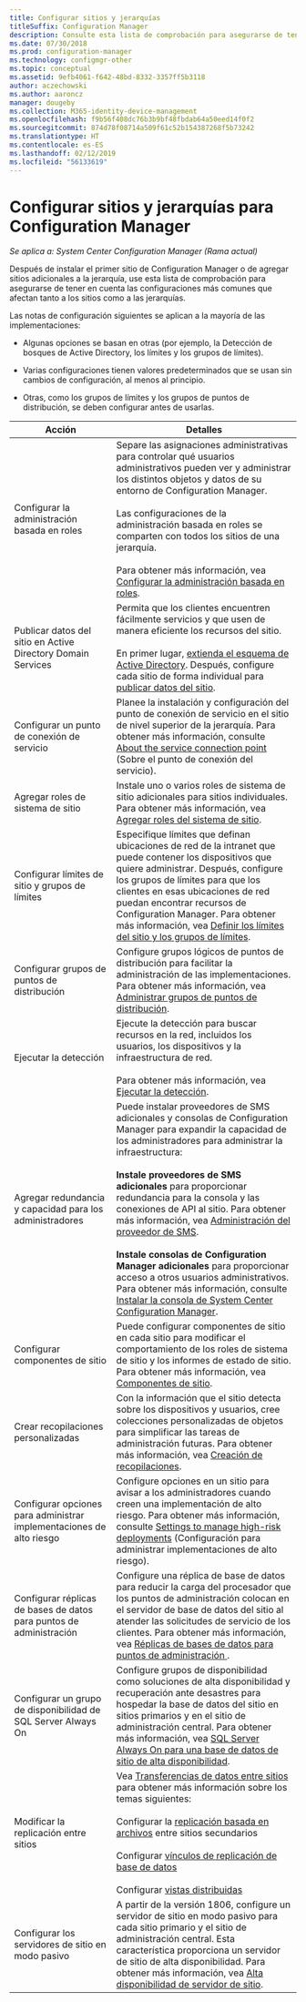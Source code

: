 ```yaml
---
title: Configurar sitios y jerarquías
titleSuffix: Configuration Manager
description: Consulte esta lista de comprobación para asegurarse de tener en cuenta las configuraciones más comunes que afectan a los sitios y las jerarquías.
ms.date: 07/30/2018
ms.prod: configuration-manager
ms.technology: configmgr-other
ms.topic: conceptual
ms.assetid: 9efb4061-f642-48bd-8332-3357ff5b3118
author: aczechowski
ms.author: aaroncz
manager: dougeby
ms.collection: M365-identity-device-management
ms.openlocfilehash: f9b56f408dc76b3b9bf48fbdab64a50eed14f0f2
ms.sourcegitcommit: 874d78f08714a509f61c52b154387268f5b73242
ms.translationtype: HT
ms.contentlocale: es-ES
ms.lasthandoff: 02/12/2019
ms.locfileid: "56133619"
---
```

# <a name="configure-sites-and-hierarchies-for-configuration-manager"></a>Configurar sitios y jerarquías para Configuration Manager

*Se aplica a: System Center Configuration Manager (Rama actual)*

Después de instalar el primer sitio de Configuration Manager o de agregar sitios adicionales a la jerarquía, use esta lista de comprobación para asegurarse de tener en cuenta las configuraciones más comunes que afectan tanto a los sitios como a las jerarquías.  

Las notas de configuración siguientes se aplican a la mayoría de las implementaciones:  

- Algunas opciones se basan en otras (por ejemplo, la Detección de bosques de Active Directory, los límites y los grupos de límites).  

- Varias configuraciones tienen valores predeterminados que se usan sin cambios de configuración, al menos al principio.  

- Otras, como los grupos de límites y los grupos de puntos de distribución, se deben configurar antes de usarlas.  

| Acción | Detalles |  
|------------|-------------|  
| Configurar la administración basada en roles | Separe las asignaciones administrativas para controlar qué usuarios administrativos pueden ver y administrar los distintos objetos y datos de su entorno de Configuration Manager.<br /><br /> Las configuraciones de la administración basada en roles se comparten con todos los sitios de una jerarquía.   <br/><br/>Para obtener más información, vea [Configurar la administración basada en roles](/sccm/core/servers/deploy/configure/configure-role-based-administration). |  
| Publicar datos del sitio en Active Directory Domain Services | Permita que los clientes encuentren fácilmente servicios y que usen de manera eficiente los recursos del sitio.<br /><br /> En primer lugar, [extienda el esquema de Active Directory](/sccm/core/plan-design/network/extend-the-active-directory-schema). Después, configure cada sitio de forma individual para [publicar datos del sitio](/sccm/core/servers/deploy/configure/publish-site-data). |  
| Configurar un punto de conexión de servicio | Planee la instalación y configuración del punto de conexión de servicio en el sitio de nivel superior de la jerarquía. Para obtener más información, consulte [About the service connection point](/sccm/core/servers/deploy/configure/about-the-service-connection-point) (Sobre el punto de conexión del servicio). |  
| Agregar roles de sistema de sitio | Instale uno o varios roles de sistema de sitio adicionales para sitios individuales. Para obtener más información, vea [Agregar roles del sistema de sitio](/sccm/core/servers/deploy/configure/add-site-system-roles). |  
| Configurar límites de sitio y grupos de límites | Especifique límites que definan ubicaciones de red de la intranet que puede contener los dispositivos que quiere administrar. Después, configure los grupos de límites para que los clientes en esas ubicaciones de red puedan encontrar recursos de Configuration Manager. Para obtener más información, vea [Definir los límites del sitio y los grupos de límites](/sccm/core/servers/deploy/configure/define-site-boundaries-and-boundary-groups). |  
| Configurar grupos de puntos de distribución | Configure grupos lógicos de puntos de distribución para facilitar la administración de las implementaciones. Para obtener más información, vea [Administrar grupos de puntos de distribución](/sccm/core/servers/deploy/configure/install-and-configure-distribution-points#bkmk_manage). |  
| Ejecutar la detección | Ejecute la detección para buscar recursos en la red, incluidos los usuarios, los dispositivos y la infraestructura de red.<br /><br /> Para obtener más información, vea [Ejecutar la detección](/sccm/core/servers/deploy/configure/run-discovery). |  
| Agregar redundancia y capacidad para los administradores | Puede instalar proveedores de SMS adicionales y consolas de Configuration Manager para expandir la capacidad de los administradores para administrar la infraestructura:<br /><br /> **Instale proveedores de SMS adicionales** para proporcionar redundancia para la consola y las conexiones de API al sitio. Para obtener más información, vea [Administración del proveedor de SMS](/sccm/core/servers/manage/modify-your-infrastructure#BKMK_ManageSMSprovider).<br /><br /> **Instale consolas de Configuration Manager adicionales** para proporcionar acceso a otros usuarios administrativos. Para obtener más información, consulte [Instalar la consola de System Center Configuration Manager](/sccm/core/servers/deploy/install/install-consoles). |  
| Configurar componentes de sitio | Puede configurar componentes de sitio en cada sitio para modificar el comportamiento de los roles de sistema de sitio y los informes de estado de sitio. Para obtener más información, vea [Componentes de sitio](/sccm/core/servers/deploy/configure/site-components). |  
| Crear recopilaciones personalizadas | Con la información que el sitio detecta sobre los dispositivos y usuarios, cree colecciones personalizadas de objetos para simplificar las tareas de administración futuras. Para obtener más información, vea [Creación de recopilaciones](/sccm/core/clients/manage/collections/create-collections). |  
| Configurar opciones para administrar implementaciones de alto riesgo | Configure opciones en un sitio para avisar a los administradores cuando creen una implementación de alto riesgo. Para obtener más información, consulte [Settings to manage high-risk deployments](/sccm/core/servers/manage/settings-to-manage-high-risk-deployments) (Configuración para administrar implementaciones de alto riesgo). |  
| Configurar réplicas de bases de datos para puntos de administración | Configure una réplica de base de datos para reducir la carga del procesador que los puntos de administración colocan en el servidor de base de datos del sitio al atender las solicitudes de servicio de los clientes. Para obtener más información, vea [Réplicas de bases de datos para puntos de administración ](/sccm/core/servers/deploy/configure/database-replicas-for-management-points). |  
| Configurar un grupo de disponibilidad de SQL Server Always On | Configure grupos de disponibilidad como soluciones de alta disponibilidad y recuperación ante desastres para hospedar la base de datos del sitio en sitios primarios y en el sitio de administración central. Para obtener más información, vea [SQL Server Always On para una base de datos de sitio de alta disponibilidad](/sccm/core/servers/deploy/configure/sql-server-alwayson-for-a-highly-available-site-database). |  
| Modificar la replicación entre sitios | Vea [Transferencias de datos entre sitios](/sccm/core/servers/manage/data-transfers-between-sites) para obtener más información sobre los temas siguientes:<br /><br /> Configurar la [replicación basada en archivos](/sccm/core/servers/manage/data-transfers-between-sites#bkmk_fileroute) entre sitios secundarios<br /><br /> Configurar [vínculos de replicación de base de datos](/sccm/core/servers/manage/data-transfers-between-sites#bkmk_Dblinks)<br /><br /> Configurar [vistas distribuidas](/sccm/core/servers/manage/data-transfers-between-sites#bkmk_distviews) |  
| Configurar los servidores de sitio en modo pasivo | A partir de la versión 1806, configure un servidor de sitio en modo pasivo para cada sitio primario y el sitio de administración central. Esta característica proporciona un servidor de sitio de alta disponibilidad. Para obtener más información, vea [Alta disponibilidad de servidor de sitio](/sccm/core/servers/deploy/configure/site-server-high-availability). |  
